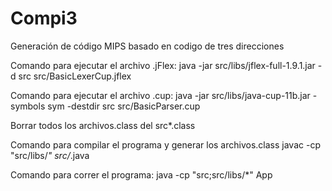 # Compi3
Generación de código MIPS basado en codigo de tres direcciones

Comando para ejecutar el archivo .jFlex:
java -jar src/libs/jflex-full-1.9.1.jar -d src src/BasicLexerCup.jflex

Comando para ejecutar el archivo .cup:
java -jar src/libs/java-cup-11b.jar -symbols sym -destdir src src/BasicParser.cup

Borrar todos los archivos.class
del src\*.class

Comando para compilar el programa y generar los archivos.class
javac -cp "src/libs/*" src/*.java

Comando para correr el programa:
java -cp "src;src/libs/*" App